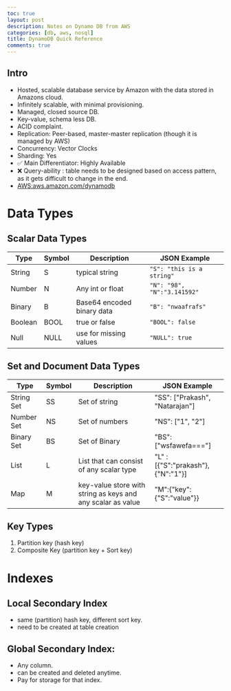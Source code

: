 ```yaml
---
toc: true
layout: post
description: Notes on Dynamo DB from AWS
categories: [db, aws, nosql]
title: DynamoDB Quick Reference
comments: true
---
```


## Intro
* Hosted, scalable database service by Amazon with the data stored in Amazons cloud.
* Infinitely scalable, with minimal provisioning.
* Managed, closed source DB.
* Key-value, schema less DB.
* ACID complaint.
* Replication: Peer-based, master-master replication (though it is managed by AWS)
* Concurrency: Vector Clocks
* Sharding: Yes
* ✅ Main Differentiator: Highly Available
* ❌ Query-ability : table needs to be designed based on access pattern, as it gets difficult to change in the end.
* [AWS:aws.amazon.com/­dynamodb](https://aws.amazon.com/­dynamodb)


# Data Types
## Scalar Data Types

|Type|Symbol|Description|JSON Example|
|-|-|-|-|
| String | S  |  typical string | `"S": "this is a string" ` | 
| Number | N | Any int or float  |  `"N": "98", "N":"3.141592" `| 
| Binary | B | Base64 encoded binary data  | `"B": "nwaafrafs"` |
| Boolean | BOOL | true or false  | `"BOOL": false` |
| Null | NULL | use for missing values  | `"NULL": true` | 


## Set and Document Data Types

|Type|Symbol|Description|JSON Example|
|-|-|-|-|
| String Set | SS  | Set of string | "SS": ["Prakash", "Natarajan"] | 
| Number Set | NS | Set of numbers  |  "NS": ["1", "2"] | 
| Binary Set | BS | Set of Binary  | "BS": ["wsfawefa==="] |
| List | L | List that can consist of any scalar type  | "L" : [{"S":"prakash"},{"N":"1"}]|
| Map | M | key-value store with string as keys and any scalar as value  | "M":{"key":{"S":"value"}}| 


## Key Types

1) Partition key (hash key)       
2) Composite Key (partition key + Sort key)         

# Indexes

## Local Secondary Index
* same (partition) hash key, different sort key.   
* need to be created at table creation   


## Global Secondary Index:
* Any column.
* can be created and deleted anytime.
* Pay for storage for that index.


